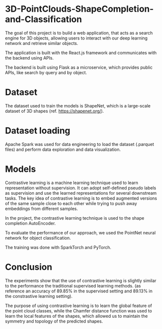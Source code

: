 # 3D-PointClouds-ShapeCompletion-and-Classification

The goal of this project is to build a web application, that acts as a search engine for 3D objects, allowing users to interact with our deep learning network and retrieve similar objects.

The application is built with the React.js framework and communicates with the backend using APIs. 

The backend is built using Flask as a microservice, which provides public APIs, like search by query and by object.

# Dataset
The dataset used to train the models is ShapeNet, which is a large-scale dataset of 3D shapes (ref. https://shapenet.org/).

# Dataset loading
Apache Spark was used for data engineering to load the dataset (.parquet files) and perform data exploration and data visualization.

# Models

Contrastive learning is a machine learning technique used to learn representation without supervision.
It can adopt self-defined pseudo labels as supervision and use the learned representations for several downstream tasks.
The key idea of contrastive learning is to embed augmented versions of the same sample close to each other while trying to push away embeddings from different samples.

In the project, the contrastive learning technique is used to the shape completion AutoEncoder.

To evaluate the performance of our approach, we used the PointNet neural network for object classification. 

The training was done with SparkTorch and PyTorch. 

# Conclusion
The experiments show that the use of contrastive learning is slightly similar to the performance the traditional supervised learning methods. (as reference an accuracy of 89.85% in the supervised setting and 89.13% in the constrastive learning setting). 

The purpose of using contrastive learning is to learn the global feature of the point cloud classes, while the Chamfer distance function was used to learn the local features of the shapes, which allowed us to maintain the symmetry and topology of the predicted shapes.
